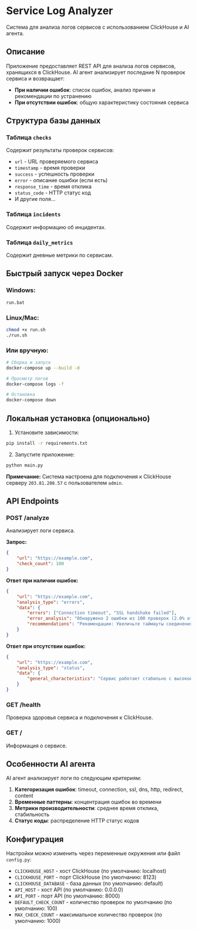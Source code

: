 # Service Log Analyzer

Система для анализа логов сервисов с использованием ClickHouse и AI агента.

## Описание

Приложение предоставляет REST API для анализа логов сервисов, хранящихся в ClickHouse. AI агент анализирует последние N проверок сервиса и возвращает:

- **При наличии ошибок**: список ошибок, анализ причин и рекомендации по устранению
- **При отсутствии ошибок**: общую характеристику состояния сервиса

## Структура базы данных

### Таблица `checks`
Содержит результаты проверок сервисов:
- `url` - URL проверяемого сервиса
- `timestamp` - время проверки
- `success` - успешность проверки
- `error` - описание ошибки (если есть)
- `response_time` - время отклика
- `status_code` - HTTP статус код
- И другие поля...

### Таблица `incidents`
Содержит информацию об инцидентах.

### Таблица `daily_metrics`
Содержит дневные метрики по сервисам.

## Быстрый запуск через Docker

### **Windows:**
```bash
run.bat
```

### **Linux/Mac:**
```bash
chmod +x run.sh
./run.sh
```

### **Или вручную:**
```bash
# Сборка и запуск
docker-compose up --build -d

# Просмотр логов
docker-compose logs -f

# Остановка
docker-compose down
```

## Локальная установка (опционально)

1. Установите зависимости:
```bash
pip install -r requirements.txt
```

2. Запустите приложение:
```bash
python main.py
```

**Примечание:** Система настроена для подключения к ClickHouse серверу `203.81.208.57` с пользователем `admin`.

## API Endpoints

### POST /analyze
Анализирует логи сервиса.

**Запрос:**
```json
{
    "url": "https://example.com",
    "check_count": 100
}
```

**Ответ при наличии ошибок:**
```json
{
    "url": "https://example.com",
    "analysis_type": "errors",
    "data": {
        "errors": ["Connection timeout", "SSL handshake failed"],
        "error_analysis": "Обнаружено 2 ошибки из 100 проверок (2.0% отказов). Ошибки сконцентрированы в коротком временном промежутке. Основная проблема связана с таймаутами соединений...",
        "recommendations": "Рекомендации: Увеличьте таймауты соединения и проверьте производительность сервера; Обновите SSL сертификаты..."
    }
}
```

**Ответ при отсутствии ошибок:**
```json
{
    "url": "https://example.com",
    "analysis_type": "status",
    "data": {
        "general_characteristics": "Сервис работает стабильно с высокой надежностью (99.5% успешных запросов). Производительность отличная (среднее время отклика 150мс), стабильная работа."
    }
}
```

### GET /health
Проверка здоровья сервиса и подключения к ClickHouse.

### GET /
Информация о сервисе.

## Особенности AI агента

AI агент анализирует логи по следующим критериям:

1. **Категоризация ошибок**: timeout, connection, ssl, dns, http, redirect, content
2. **Временные паттерны**: концентрация ошибок во времени
3. **Метрики производительности**: среднее время отклика, стабильность
4. **Статус коды**: распределение HTTP статус кодов

## Конфигурация

Настройки можно изменить через переменные окружения или файл `config.py`:

- `CLICKHOUSE_HOST` - хост ClickHouse (по умолчанию: localhost)
- `CLICKHOUSE_PORT` - порт ClickHouse (по умолчанию: 8123)
- `CLICKHOUSE_DATABASE` - база данных (по умолчанию: default)
- `API_HOST` - хост API (по умолчанию: 0.0.0.0)
- `API_PORT` - порт API (по умолчанию: 8000)
- `DEFAULT_CHECK_COUNT` - количество проверок по умолчанию (по умолчанию: 100)
- `MAX_CHECK_COUNT` - максимальное количество проверок (по умолчанию: 1000)

